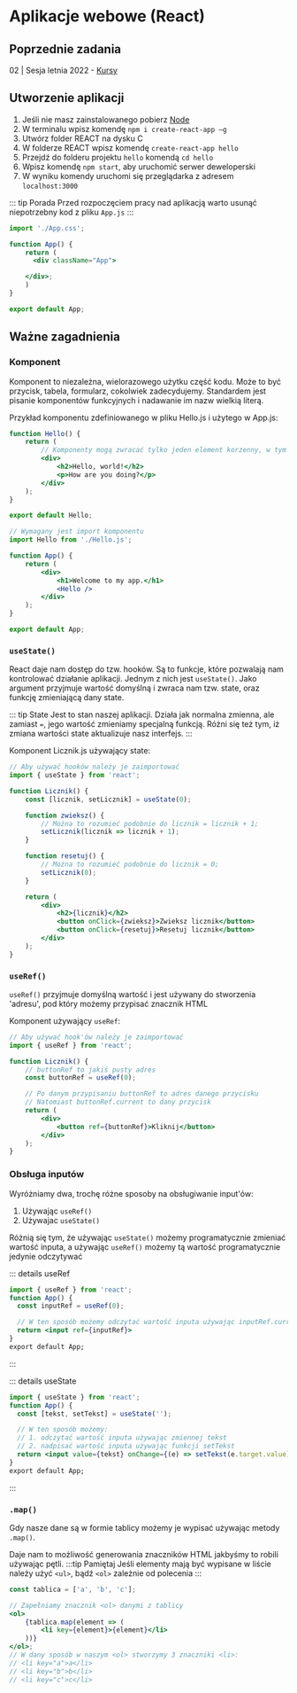 # Aplikacje webowe (React)

## Poprzednie zadania

02 | Sesja letnia 2022 - [Kursy](./02sl2022.md/#aplikacja-webowa)

## Utworzenie aplikacji

1. Jeśli nie masz zainstalowanego pobierz [Node](https://nodejs.org/en/download/)
2. W terminalu wpisz komendę `npm i create-react-app –g`
3. Utwórz folder REACT na dysku C
4. W folderze REACT wpisz komendę `create-react-app hello`
5. Przejdź do folderu projektu `hello` komendą `cd hello`
6. Wpisz komendę `npm start`, aby uruchomić serwer deweloperski
7. W wyniku komendy uruchomi się przeglądarka z adresem `localhost:3000`

::: tip Porada
Przed rozpoczęciem pracy nad aplikacją warto usunąć niepotrzebny kod z pliku `App.js`
:::
<CodeGroup>
<CodeGroupItem title="App.js">

```jsx
import './App.css';

function App() {
    return (
      <div className="App">

    </div>;
    )
}

export default App;
```

  </CodeGroupItem>
</CodeGroup>

## Ważne zagadnienia

### Komponent

Komponent to niezależna, wielorazowego użytku część kodu. Może to być przycisk, tabela, formularz, cokolwiek zadecydujemy.
Standardem jest pisanie komponentów funkcyjnych i nadawanie im nazw wielkią literą.

Przykład komponentu zdefiniowanego w pliku Hello.js i użytego w App.js:

<CodeGroup>
  <CodeGroupItem title="Hello.js">
  
```jsx
function Hello() {
    return (
        // Komponenty mogą zwracać tylko jeden element korzenny, w tym przypadku div
        <div>
            <h2>Hello, world!</h2>
            <p>How are you doing?</p>
        </div>
    );
}

export default Hello;

```

  </CodeGroupItem>

  <CodeGroupItem title="App.js">

```jsx
// Wymagany jest import komponentu
import Hello from './Hello.js';

function App() {
    return (
        <div>
            <h1>Welcome to my app.</h1>
            <Hello />
        </div>
    );
}

export default App;
```

  </CodeGroupItem>
</CodeGroup>

### `useState()`

React daje nam dostęp do tzw. hooków. Są to funkcje, które pozwalają nam kontrolować działanie aplikacji.
Jednym z nich jest `useState()`. Jako argument przyjmuje wartość domyślną i zwraca nam tzw. state, oraz funkcję zmieniającą dany state.

::: tip State
Jest to stan naszej aplikacji. Działa jak normalna zmienna, ale zamiast `=`, jego wartość zmieniamy specjalną funkcją. Różni się też tym, iż zmiana wartości state aktualizuje nasz interfejs.
:::

Komponent Licznik.js używający state:

```jsx
// Aby używać hooków należy je zaimportować
import { useState } from 'react';

function Licznik() {
    const [licznik, setLicznik] = useState(0);

    function zwieksz() {
        // Można to rozumieć podobnie do licznik = licznik + 1;
        setLicznik(licznik => licznik + 1);
    }

    function resetuj() {
        // Można to rozumieć podobnie do licznik = 0;
        setLicznik(0);
    }

    return (
        <div>
            <h2>{licznik}</h2>
            <button onClick={zwieksz}>Zwieksz licznik</button>
            <button onClick={resetuj}>Resetuj licznik</button>
        </div>
    );
}
```

### `useRef()`

`useRef()` przyjmuje domyślną wartość i jest używany do stworzenia 'adresu', pod który możemy przypisać znacznik HTML

Komponent używający `useRef`:

```jsx
// Aby używać hook'ów należy je zaimportować
import { useRef } from 'react';

function Licznik() {
    // buttonRef to jakiś pusty adres
    const buttonRef = useRef(0);

    // Po danym przypisaniu buttonRef to adres danego przycisku
    // Natomiast buttonRef.current to dany przycisk
    return (
        <div>
            <button ref={buttonRef}>Kliknij</button>
        </div>
    );
}
```

### Obsługa inputów

Wyróżniamy dwa, trochę różne sposoby na obsługiwanie input'ów:

1. Używając `useRef()`
2. Używajac `useState()`

Różnią się tym, że używając `useState()` możemy programatycznie zmieniać wartość inputa, a używając `useRef()` możemy tą wartość programatycznie jedynie odczytywać

::: details useRef

```jsx
import { useRef } from 'react';
function App() {
  const inputRef = useRef(0);

  // W ten sposób możemy odczytać wartość inputa używając inputRef.current.value
  return <input ref={inputRef}>
}
export default App;
```

:::

::: details useState

```jsx
import { useState } from 'react';
function App() {
  const [tekst, setTekst] = useState('');

  // W ten sposób możemy:
  // 1. odczytać wartość inputa używając zmiennej tekst
  // 2. nadpisać wartość inputa używając funkcji setTekst
  return <input value={tekst} onChange={(e) => setTekst(e.target.value)}>
}
export default App;
```

:::

### `.map()`

Gdy nasze dane są w formie tablicy możemy je wypisać używając metody `.map()`.

Daje nam to możliwość generowania znaczników HTML jakbyśmy to robili używając pętli.
:::tip Pamiętaj
Jeśli elementy mają być wypisane w liście należy użyć `<ul>`, bądź `<ol>` zależnie od polecenia
:::

```jsx
const tablica = ['a', 'b', 'c'];

// Zapełniamy znacznik <ol> danymi z tablicy
<ol>
    {tablica.map(element => (
        <li key={element}>{element}</li>
    ))}
</ol>;
// W dany sposób w naszym <ol> stworzymy 3 znaczniki <li>:
// <li key="a">a</li>
// <li key="b">b</li>
// <li key="c">c</li>
```
